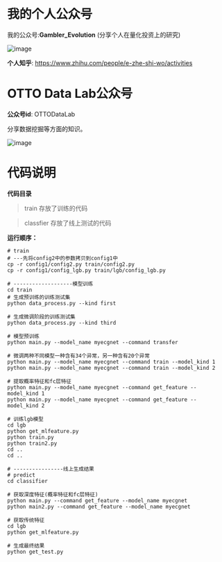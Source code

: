 # 我的个人公众号
我的公众号:**Gambler_Evolution**
(分享个人在量化投资上的研究)

 ![image](https://github.com/wbbhcb/hefei_ecg/blob/master/Gambler_Evolution.jpg)

**个人知乎**: https://www.zhihu.com/people/e-zhe-shi-wo/activities

# OTTO Data Lab公众号
**公众号id**: OTTODataLab

分享数据挖掘等方面的知识。

 ![image](https://github.com/wbbhcb/hefei_ecg/blob/master/OTTO.jpg)
 
# 代码说明
**代码目录**

>train 存放了训练的代码

>classfier 存放了线上测试的代码

**运行顺序：**

```
# train
# ---先将config2中的参数拷贝到config1中
cp -r config1/config2.py train/config2.py
cp -r config1/config_lgb.py train/lgb/config_lgb.py

# -------------------模型训练
cd train
# 生成预训练的训练测试集
python data_process.py --kind first

# 生成微调阶段的训练测试集
python data_process.py --kind third

# 模型预训练
python main.py --model_name myecgnet --command transfer 

# 微调两种不同模型一种含有34个异常，另一种含有20个异常
python main.py --model_name myecgnet --command train --model_kind 1
python main.py --model_name myecgnet --command train --model_kind 2

# 提取概率特征和fc层特征
python main.py --model_name myecgnet --command get_feature --model_kind 1
python main.py --model_name myecgnet --command get_feature --model_kind 2

# 训练lgb模型
cd lgb
python get_mlfeature.py
python train.py
python train2.py
cd ..
cd ..

# ----------------线上生成结果
# predict
cd classifier

# 获取深度特征(概率特征和fc层特征)
python main.py --command get_feature --model_name myecgnet
python main2.py --command get_feature --model_name myecgnet

# 获取传统特征
cd lgb
python get_mlfeature.py

# 生成最终结果
python get_test.py

```